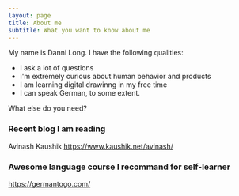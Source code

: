 ```yaml
---
layout: page
title: About me
subtitle: What you want to know about me 
---
```


My name is Danni Long. I have the following qualities:

- I ask a lot of questions 
- I'm extremely curious about human behavior and products 
- I am learning digital drawinng in my free time
- I can speak German, to some extent.

What else do you need?

### Recent blog I am reading 
Avinash Kaushik https://www.kaushik.net/avinash/

### Awesome language course I recommand for self-learner 
https://germantogo.com/
